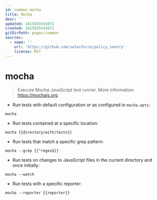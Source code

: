 ```yaml
---
id: common.mocha
title: Mocha
desc: ''
updated: 1615655543071
created: 1615655543071
gitDirPath: pages/common
sources:
  - name: ''
    url: 'https://github.com/salesforce/policy_sentry'
    license: MIT
---
```

# mocha

> Execute Mocha JavaScript test runner.
> More information: <https://mochajs.org>.

- Run tests with default configuration or as configured in `mocha.opts`:

`mocha`

- Run tests contained at a specific location:

`mocha {{directory/with/tests}}`

- Run tests that match a specific grep pattern:

`mocha --grep {{^regex$}}`

- Run tests on changes to JavaScript files in the current directory and once initially:

`mocha --watch`

- Run tests with a specific reporter:

`mocha --reporter {{reporter}}`

